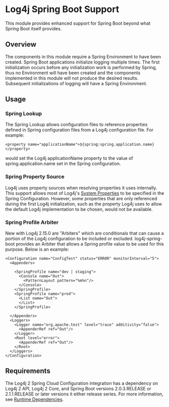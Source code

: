 <!-- vim: set syn=markdown : -->
<!--
    Licensed to the Apache Software Foundation (ASF) under one or more
    contributor license agreements.  See the NOTICE file distributed with
    this work for additional information regarding copyright ownership.
    The ASF licenses this file to You under the Apache License, Version 2.0
    (the "License"); you may not use this file except in compliance with
    the License.  You may obtain a copy of the License at

         http://www.apache.org/licenses/LICENSE-2.0

    Unless required by applicable law or agreed to in writing, software
    distributed under the License is distributed on an "AS IS" BASIS,
    WITHOUT WARRANTIES OR CONDITIONS OF ANY KIND, either express or implied.
    See the License for the specific language governing permissions and
    limitations under the License.
-->

# Log4j Spring Boot Support

This module provides enhanced support for Spring Boot beyond what Spring Boot itself provides. 

## Overview

The components in this module require a Spring Environment to have been created. Spring Boot 
applications initialize logging multiple times. The first initialization occurs before
any initialization work is performed by Spring, thus no Environment will have been created
and the components implemented in this module will not produce the desired results. Subsequent
initializations of logging will have a Spring Environment. 


## Usage

### Spring Lookup

The Spring Lookup allows configuration files to reference properties defined in Spring
configuration files from a Log4j configuration file. For example:

    <property name="applicationName">${spring:spring.application.name}</property>
    
would set the Log4j applicationName property to the value of spring.application.name set in the 
Spring configuration.     

### Spring Property Source

Log4j uses property sources when resolving properties it uses internally. This support allows
most of Log4j's [System Properties](http://logging.apache.org/log4j/2.x/manual/configuration.html#SystemProperties)
to be specified in the Spring Configuration. However, some properties that are only referenced
during the first Log4j initialization, such as the property Log4j uses to allow the default 
Log4j implementation to be chosen, would not be available.

### Spring Profile Arbiter

New with Log4j 2.15.0 are "Arbiters" which are conditionals that can cause a portion of the Log4j configuration to
be included or excluded. log4j-spring-boot provides an Arbiter that allows a Spring profile value to be used for
this purpose. Below is an example:
```
<Configuration name="ConfigTest" status="ERROR" monitorInterval="5">
  <Appenders>

    <SpringProfile name="dev | staging">
      <Console name="Out">
        <PatternLayout pattern="%m%n"/>
      </Console>
    </SpringProfile>
    <SpringProfile name="prod">
      <List name="Out">
      </List>
    </SpringProfile>

  </Appenders>
  <Loggers>
    <Logger name="org.apache.test" level="trace" additivity="false">
      <AppenderRef ref="Out"/>
    </Logger>
    <Root level="error">
      <AppenderRef ref="Out"/>
    </Root>
  </Loggers>
</Configuration>
```

## Requirements

The Log4j 2 Spring Cloud Configuration integration has a dependency on Log4j 2 API, Log4j 2 Core, and 
Spring Boot versions 2.0.3.RELEASE or 2.1.1.RELEASE or later versions it either release series.
For more information, see [Runtime Dependencies](../../runtime-dependencies.html).





